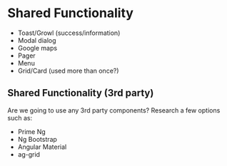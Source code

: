 # Shared Functionality
- Toast/Growl (success/information)
- Modal dialog
- Google maps
- Pager
- Menu
- Grid/Card (used more than once?)

## Shared Functionality (3rd party)
Are we going to use any 3rd party components? Research a few options such as:

- Prime Ng
- Ng Bootstrap
- Angular Material
- ag-grid


